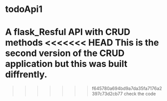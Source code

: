 # todoApi1
A flask_Resful API with CRUD methods
<<<<<<< HEAD
This is the second version of the CRUD application 
but this was built diffrently.
=======
>>>>>>> f645780a694bd9a7da35fa7176a2397c73d2cb77
check the  code 